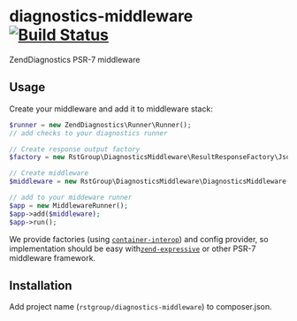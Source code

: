 # diagnostics-middleware [![Build Status](https://travis-ci.org/rstgroup/diagnostics-middleware.svg?branch=master)](https://travis-ci.org/rstgroup/diagnostics-middleware)

ZendDiagnostics PSR-7 middleware

## Usage

Create your middleware and add it to middleware stack:

```php
$runner = new ZendDiagnostics\Runner\Runner();
// add checks to your diagnostics runner

// Create response output factory
$factory = new RstGroup\DiagnosticsMiddleware\ResultResponseFactory\JsonResultResponseFactory();

// Create middleware
$middleware = new RstGroup\DiagnosticsMiddleware\DiagnosticsMiddleware();

// add to your middeware runner
$app = new MiddlewareRunner();
$app->add($middleware);
$app->run();
```

We provide factories (using [`container-interop`](https://github.com/container-interop/container-interop)) and config
provider, so implementation should be easy with[`zend-expressive`](https://github.com/zendframework/zend-expressive)
or other PSR-7 middleware framework.

## Installation

Add project name (`rstgroup/diagnostics-middleware`) to composer.json.